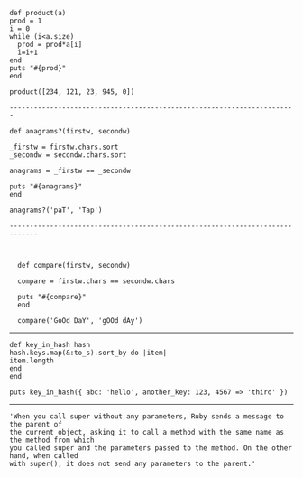     def product(a)
    prod = 1
    i = 0
    while (i<a.size)
      prod = prod*a[i]
      i=i+1
    end
    puts "#{prod}"
    end
    
    product([234, 121, 23, 945, 0])

    -----------------------------------------------------------------------

    def anagrams?(firstw, secondw)

    _firstw = firstw.chars.sort
    _secondw = secondw.chars.sort

    anagrams = _firstw == _secondw

    puts "#{anagrams}"
    end

    anagrams?('paT', 'Tap')

    -----------------------------------------------------------------------------


        
      def compare(firstw, secondw)
  
      compare = firstw.chars == secondw.chars
  
      puts "#{compare}"
      end
  
      compare('GoOd DaY', 'gOOd dAy')

---------------------------------------------------------------------------------

    def key_in_hash hash
    hash.keys.map(&:to_s).sort_by do |item|
    item.length
    end
    end

    puts key_in_hash({ abc: 'hello', another_key: 123, 4567 => 'third' })

----------------------------------------------------------------------------------

    'When you call super without any parameters, Ruby sends a message to the parent of 
    the current object, asking it to call a method with the same name as the method from which
    you called super and the parameters passed to the method. On the other hand, when called
    with super(), it does not send any parameters to the parent.'
